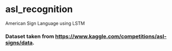 # asl_recognition
American Sign Language using LSTM

### Dataset taken from https://www.kaggle.com/competitions/asl-signs/data.
